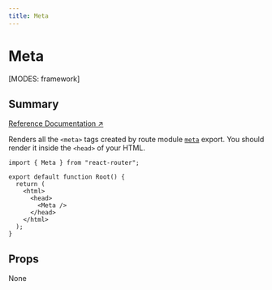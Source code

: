 ```yaml
---
title: Meta
---
```


# Meta

[MODES: framework]

## Summary

[Reference Documentation ↗](https://api.reactrouter.com/v7/functions/react_router.Meta.html)

Renders all the `<meta>` tags created by route module [`meta`](../../start/framework/route-module#meta) export. You should render it inside the `<head>` of your HTML.

```tsx
import { Meta } from "react-router";

export default function Root() {
  return (
    <html>
      <head>
        <Meta />
      </head>
    </html>
  );
}
```

## Props

None
